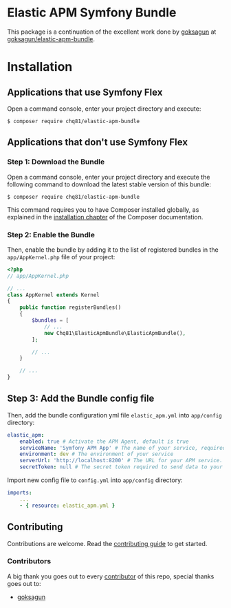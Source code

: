 # Elastic APM Symfony Bundle

This package is a continuation of the excellent work done by [goksagun](https://github.com/goksagun) at
[goksagun/elastic-apm-bundle](https://github.com/goksagun/elastic-apm-bundle).

Installation
============

Applications that use Symfony Flex
----------------------------------

Open a command console, enter your project directory and execute:

```console
$ composer require chq81/elastic-apm-bundle
```

Applications that don't use Symfony Flex
----------------------------------------

### Step 1: Download the Bundle

Open a command console, enter your project directory and execute the
following command to download the latest stable version of this bundle:

```console
$ composer require chq81/elastic-apm-bundle
```

This command requires you to have Composer installed globally, as explained
in the [installation chapter](https://getcomposer.org/doc/00-intro.md)
of the Composer documentation.

### Step 2: Enable the Bundle

Then, enable the bundle by adding it to the list of registered bundles
in the `app/AppKernel.php` file of your project:

```php
<?php
// app/AppKernel.php

// ...
class AppKernel extends Kernel
{
    public function registerBundles()
    {
        $bundles = [
            // ...
            new Chq81\ElasticApmBundle\ElasticApmBundle(),
        ];

        // ...
    }

    // ...
}
```

Step 3: Add the Bundle config file
----------------------------------

Then, add the bundle configuration yml file `elastic_apm.yml` into 
`app/config` directory:

```yml
elastic_apm:
    enabled: true # Activate the APM Agent, default is true
    serviceName: 'Symfony APM App' # The name of your service, required
    environment: dev # The environment of your service
    serverUrl: 'http://localhost:8200' # The URL for your APM service. The URL must be fully qualified, including the protocol and port.
    secretToken: null # The secret token required to send data to your APM service
```

Import new config file to `config.yml` into `app/config` directory:

```yml
imports:
    ...
    - { resource: elastic_apm.yml }
```

## Contributing

Contributions are welcome. Read the [contributing guide](.github/CONTRIBUTING.md) to get started.

### Contributors

A big thank you goes out to every [contributor](https://github.com/chq81/elastic-apm-bundle/graphs/contributors) 
of this repo, special thanks goes out to:

* [goksagun](https://github.com/goksagun)
